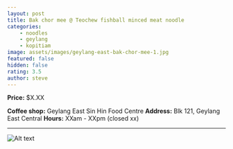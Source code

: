 ```yaml
---
layout: post
title: Bak chor mee @ Teochew fishball minced meat noodle
categories: 
    - noodles
    - geylang
    - kopitiam
image: assets/images/geylang-east-bak-chor-mee-1.jpg
featured: false
hidden: false
rating: 3.5
author: steve
---
```



**Price:** $X.XX  

**Coffee shop:** Geylang East Sin Hin Food Centre
**Address:** Blk 121, Geylang East Central 
**Hours:** XXam - XXpm (closed xx)  

***  

![Alt text](/assets/images/image.jpg "alt text")

